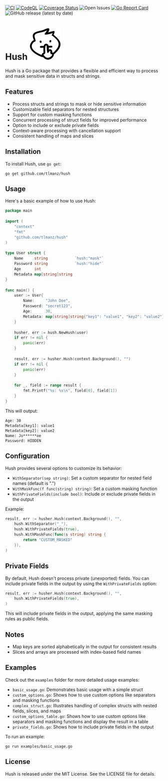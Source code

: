 [![CI](https://github.com/tlmanz/hush/actions/workflows/ci.yml/badge.svg)](https://github.com/tlmanz/hush/actions/workflows/ci.yml)
[![CodeQL](https://github.com/tlmanz/hush/actions/workflows/codequality.yml/badge.svg)](https://github.com/tlmanz/hush/actions/workflows/codequality.yml)
[![Coverage Status](https://coveralls.io/repos/github/tlmanz/hush/badge.svg)](https://coveralls.io/github/tlmanz/hush)
![Open Issues](https://img.shields.io/github/issues/tlmanz/hush)
[![Go Report Card](https://goreportcard.com/badge/github.com/tlmanz/hush)](https://goreportcard.com/report/github.com/tlmanz/hush)
![GitHub release (latest by date)](https://img.shields.io/github/v/release/tlmanz/hush)

# Hush ![hush_logo](./docs/images/logo.png)

Hush is a Go package that provides a flexible and efficient way to process and mask sensitive data in structs and strings.

## Features

- Process structs and strings to mask or hide sensitive information
- Customizable field separators for nested structures
- Support for custom masking functions
- Concurrent processing of struct fields for improved performance
- Option to include or exclude private fields
- Context-aware processing with cancellation support
- Consistent handling of maps and slices

## Installation

To install Hush, use `go get`:

```
go get github.com/tlmanz/hush
```

## Usage

Here's a basic example of how to use Hush:

```go
package main

import (
    "context"
    "fmt"
    "github.com/tlmanz/hush"
)

type User struct {
    Name     string            `hush:"mask"`
    Password string            `hush:"hide"`
    Age      int
    Metadata map[string]string
}

func main() {
    user := User{
        Name:     "John Doe",
        Password: "secret123",
        Age:      30,
        Metadata: map[string]string{"key1": "value1", "key2": "value2"},
    }

    husher, err := hush.NewHush(user)
    if err != nil {
        panic(err)
    }

    result, err := husher.Hush(context.Background(), "")
    if err != nil {
        panic(err)
    }

    for _, field := range result {
        fmt.Printf("%s: %s\n", field[0], field[1])
    }
}
```

This will output:
```
Age: 30
Metadata[key1]: value1
Metadata[key2]: value2
Name: Jo******oe
Password: HIDDEN
```

## Configuration

Hush provides several options to customize its behavior:

- `WithSeparator(sep string)`: Set a custom separator for nested field names (default is ".")
- `WithMaskFunc(f func(string) string)`: Set a custom masking function
- `WithPrivateFields(include bool)`: Include or exclude private fields in the output

Example:

```go
result, err := husher.Hush(context.Background(), "",
    hush.WithSeparator("_"),
    hush.WithPrivateFields(true),
    hush.WithMaskFunc(func(s string) string {
        return "CUSTOM_MASKED"
    }),
)
```

## Private Fields

By default, Hush doesn't process private (unexported) fields. You can include private fields in the output by using the `WithPrivateFields` option:

```go
result, err := husher.Hush(context.Background(), "",
    hush.WithPrivateFields(true),
)
```

This will include private fields in the output, applying the same masking rules as public fields.

## Notes

- Map keys are sorted alphabetically in the output for consistent results
- Slices and arrays are processed with index-based field names

## Examples

Check out the `examples` folder for more detailed usage examples:

- `basic_usage.go`: Demonstrates basic usage with a simple struct
- `custom_options.go`: Shows how to use custom options like separators and masking functions
- `complex_struct.go`: Illustrates handling of complex structs with nested fields, slices, and maps
- `custom_options_table.go`: Shows how to use custom options like separators and masking functions and display the result in a table
- `private_fields.go`: Shows how to include private fields in the output

To run an example:

```
go run examples/basic_usage.go
```

## License

Hush is released under the MIT License. See the LICENSE file for details.